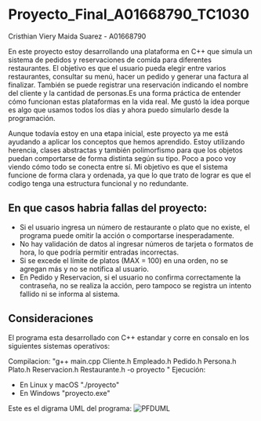 # Proyecto_Final_A01668790_TC1030
Cristhian Viery Maida Suarez - A01668790

En este proyecto estoy desarrollando una plataforma en C++ que simula un sistema de pedidos y reservaciones de comida para diferentes restaurantes. El objetivo es que el usuario pueda elegir entre varios restaurantes, consultar su menú, hacer un pedido y generar una factura al finalizar. También se puede registrar una reservación indicando el nombre del cliente y la cantidad de personas.Es una forma práctica de entender cómo funcionan estas plataformas en la vida real. Me gustó la idea porque es algo que usamos todos los días y ahora puedo simularlo desde la programación.

Aunque todavía estoy en una etapa inicial, este proyecto ya me está ayudando a aplicar los conceptos que hemos aprendido. Estoy utilizando herencia, clases abstractas y también polimorfismo para que los objetos puedan comportarse de forma distinta según su tipo. Poco a poco voy viendo cómo todo se conecta entre sí. Mi objetivo es que el sistema funcione de forma clara y ordenada, ya que lo que trato de lograr es que el codigo tenga una estructura funcional y no redundante.

## En que casos habria fallas del proyecto:
- Si el usuario ingresa un número de restaurante o plato que no existe, el programa puede omitir la acción o comportarse inesperadamente.
- No hay validación de datos al ingresar números de tarjeta o formatos de hora, lo que podría permitir entradas incorrectas.
- Si se excede el límite de platos (MAX = 100) en una orden, no se agregan más y no se notifica al usuario.
- En Pedido y Reservacion, si el usuario no confirma correctamente la contraseña, no se realiza la acción, pero tampoco se registra un intento fallido ni se informa al sistema.
## Consideraciones
El programa esta desarrollado con C++ estandar y corre en consalo en los siguientes sistemas operativos:

Compilacion:
"g++ main.cpp Cliente.h Empleado.h Pedido.h Persona.h Plato.h Reservacion.h Restaurante.h -o proyecto
"
Ejecución:
- En Linux y macOS "./proyecto"
- En Windows "proyecto.exe"
  
Este es el digrama UML del programa:
![PFDUML](https://github.com/user-attachments/assets/87c1cd16-ab8d-4acb-a56f-fc92f5e58d4c)




